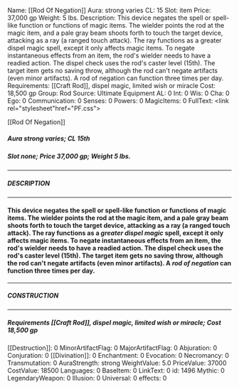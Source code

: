 Name: [[Rod Of Negation]]
Aura: strong varies
CL: 15
Slot: item
Price: 37,000 gp
Weight: 5 lbs.
Description: This device negates the spell or spell-like function or functions of magic items. The wielder points the rod at the magic item, and a pale gray beam shoots forth to touch the target device, attacking as a ray (a ranged touch attack). The ray functions as a greater dispel magic spell, except it only affects magic items. To negate instantaneous effects from an item, the rod's wielder needs to have a readied action. The dispel check uses the rod's caster level (15th). The target item gets no saving throw, although the rod can't negate artifacts (even minor artifacts). A rod of negation can function three times per day.
Requirements: [[Craft Rod]], dispel magic, limited wish or miracle
Cost: 18,500 gp
Group: Rod
Source: Ultimate Equipment
AL: 0
Int: 0
Wis: 0
Cha: 0
Ego: 0
Communication: 0
Senses: 0
Powers: 0
MagicItems: 0
FullText: <link rel="stylesheet"href="PF.css"><div class="heading"><p class="alignleft">[[Rod Of Negation]]</p><div style="clear: both;"></div></div><div><h5><b>Aura </b>strong varies; <b>CL </b>15th</h5><h5><b>Slot </b>none; <b>Price </b>37,000 gp; <b>Weight </b>5 lbs.</h5></div><hr/><div><h5><b>DESCRIPTION</b></h5></div><hr/><div><h4><p>This device negates the spell or spell-like function or functions of magic items. The wielder points the rod at the magic item, and a pale gray beam shoots forth to touch the target device, attacking as a ray (a ranged touch attack). The ray functions as a <i>greater dispel magic</i> spell, except it only affects magic items. To negate instantaneous effects from an item, the rod's wielder needs to have a readied action. The dispel check uses the rod's caster level (15th). The target item gets no saving throw, although the rod can't negate artifacts (even minor artifacts). A <i>rod of negation</i> can function three times per day.</p></h4></div><hr/><div><h5><b>CONSTRUCTION</b></h5></div><hr/><div><h5><b>Requirements </b>[[Craft Rod]], <i>dispel magic</i>, <i>limited wish or miracle</i>; <b>Cost </b>18,500 gp</h5></div>
[[Destruction]]: 0
MinorArtifactFlag: 0
MajorArtifactFlag: 0
Abjuration: 0
Conjuration: 0
[[Divination]]: 0
Enchantment: 0
Evocation: 0
Necromancy: 0
Transmutation: 0
AuraStrength: strong
WeightValue: 5.0
PriceValue: 37000
CostValue: 18500
Languages: 0
BaseItem: 0
LinkText: 0
id: 1496
Mythic: 0
LegendaryWeapon: 0
Illusion: 0
Universal: 0
effects: 0

